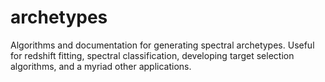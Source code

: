# archetypes
Algorithms and documentation for generating spectral archetypes.  Useful for redshift fitting, spectral classification, developing target selection algorithms, and a myriad other applications.
